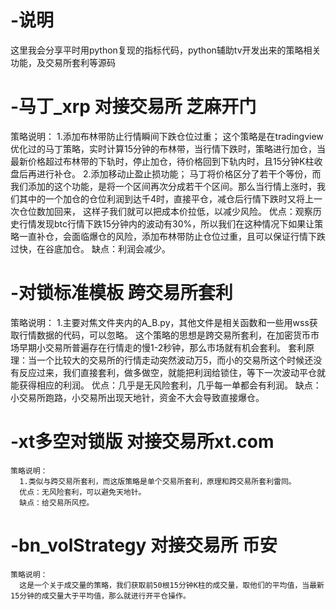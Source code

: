 # -说明
  这里我会分享平时用python复现的指标代码，python辅助tv开发出来的策略相关功能，及交易所套利等源码
# -马丁_xrp 对接交易所 芝麻开门
  策略说明：
    1.添加布林带防止行情瞬间下跌仓位过重；
      这个策略是在tradingview优化过的马丁策略，实时计算15分钟的布林带，当行情下跌时，策略进行加仓，当最新价格超过布林带的下轨时，停止加仓，待价格回到下轨内时，且15分钟K柱收盘后再进行补仓。
    2.添加移动止盈止损功能；
      马丁将价格区分了若干个等份，而我们添加的这个功能，是将一个区间再次分成若干个区间。那么当行情上涨时，我们其中的一个加仓的仓位利润到达千4时，直接平仓，减仓后行情下跌时又将上一次仓位数加回来，
    这样子我们就可以把成本价拉低，以减少风险。
  优点：观察历史行情发现btc行情下跌15分钟内的波动有30%，所以我们在这种情况下如果让策略一直补仓，会面临爆仓的风险，添加布林带防止仓位过重，且可以保证行情下跌过快，在谷底加仓。
  缺点：利润会减少。
# -对锁标准模板 跨交易所套利
   策略说明：
     1.主要对焦文件夹内的A_B.py，其他文件是相关函数和一些用wss获取行情数据的代码，可以忽略。
     这个策略的思想是跨交易所套利，在加密货币市场早期小交易所普遍存在行情走的慢1-2秒钟，那么市场就有机会套利。
     套利原理：当一个比较大的交易所的行情走动突然波动万5，而小的交易所这个时候还没有反应过来，我们直接套利，做多做空，就能把利润给锁住，等下一次波动平仓就能获得相应的利润。
     优点：几乎是无风险套利，几乎每一单都会有利润。
     缺点：小交易所跑路，小交易所出现天地针，资金不大会导致直接爆仓。
# -xt多空对锁版 对接交易所xt.com
    策略说明：
      1.类似与跨交易所套利，而这版策略是单个交易所套利，原理和跨交易所套利雷同。
      优点：无风险套利，可以避免天地针。
      缺点：给交易所风控。
# -bn_volStrategy 对接交易所 币安
    策略说明：
      这是一个关于成交量的策略，我们获取前50根15分钟K柱的成交量，取他们的平均值，当最新15分钟的成交量大于平均值，那么就进行开平仓操作。
